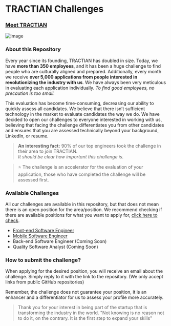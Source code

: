 # TRACTIAN Challenges
### [Meet TRACTIAN](https://tractian.com/en/about)
![image](./assets/header.jpg)

### About this Repository
Every year since its founding, TRACTIAN has doubled in size. Today, we have **more than 350 employees**, and it has been a huge challenge to find people who are culturally aligned and prepared. Additionally, every month we receive **over 5,000 applications from people interested in revolutionizing the industry with us**. We have always been very meticulous in evaluating each application individually. *To find good employees, no precaution is too small.*

This evaluation has become time-consuming, decreasing our ability to quickly assess all candidates. We believe that there isn’t sufficient technology in the market to evaluate candidates the way we do. We have decided to open our challenges to everyone interested in working with us, believing that facing the challenge differentiates you from other candidates and ensures that you are assessed technically beyond your background, LinkedIn, or resume.

> **An interesting fact:** 90% of our top engineers took the challenge in their area to join TRACTIAN. <br>*It should be clear how important this challenge is.*

> :star: The challenge is an accelerator for the evaluation of your application, those who have completed the challenge will be assessed first.

### Available Challenges
All our challenges are available in this repository, but that does not mean there is an open position for the area/position. We recommend checking if there are available positions for what you want to apply for, [click here to check](https://tractian.com/en/careers).

- [Front-end Software Engineer](./front-end/README.md)
- [Mobile Software Engineer](./mobile/README.md)
- Back-end Software Engineer (Coming Soon)
- Quality Software Analyst (Coming Soon)

### How to submit the challenge?
When applying for the desired position, you will receive an email about the challenge. Simply reply to it with the link to the repository. (We only accept links from public GitHub repositories)

Remember, the challenge does not guarantee your position, it is an enhancer and a differentiator for us to assess your profile more accurately.


> Thank you for your interest in being part of the startup that is transforming the industry in the world.
> "Not knowing is no reason not to do it, on the contrary. It is the first step to expand your skills"